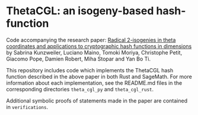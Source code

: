 # ThetaCGL: an isogeny-based hash-function

Code accompanying the research paper: [Radical 2-isogenies in theta coordinates and applications to cryptographic hash functions in dimensions](https://eprint.iacr.org/2024/1732) by Sabrina Kunzweiler, Luciano Maino, Tomoki Moriya, Christophe Petit, Giacomo Pope, Damien Robert, Miha Stopar and Yan Bo Ti.

This repository includes code which implements the ThetaCGL hash function described in the above paper in both Rust and SageMath. For more information about each implementation, see the README.md files in the corresponding directories `theta_cgl_py` and `theta_cgl_rust`.

Additional symbolic proofs of statements made in the paper are contained in `verifications`.
